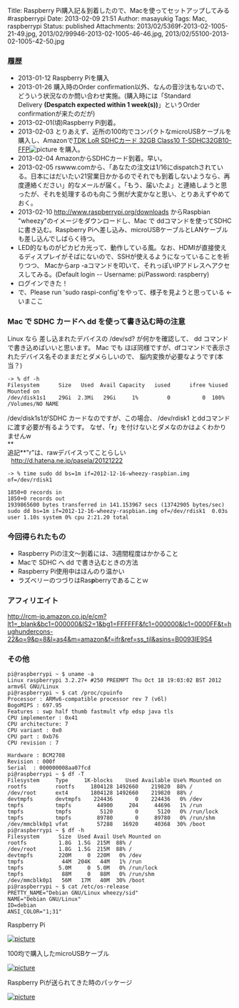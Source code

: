 Title: Raspberry Pi購入記＆到着したので、Macを使ってセットアップしてみる #raspberrypi
Date: 2013-02-09 21:51
Author: masayukig
Tags: Mac, raspberrypi
Status: published
Attachments: 2013/02/5369f-2013-02-1005-21-49.jpg, 2013/02/99946-2013-02-1005-46-46.jpg, 2013/02/55100-2013-02-1005-42-50.jpg

### 履歴

-   2013-01-12 Raspberry Piを購入
-   2013-01-26 購入時のOrder
    confirmation以外、なんの音沙汰もないので、どういう状況なのか問い合わせ実施。(購入時には「Standard
    Delivery **(Despatch expected within 1 week(s))**」というOrder
    confirmationが来たのだが)
-   2013-02-01(頃)Raspberry Pi到着。
-   2013-02-03
    とりあえず、近所の100均でコンパクトなmicroUSBケーブルを購入し、Amazonで[TDK
    LoR SDHCカード 32GB Class10
    T-SDHC32GB10-FFP](http://www.amazon.co.jp/gp/product/B0093IE9S4/ref=as_li_ss_tl?ie=UTF8&camp=247&creative=7399&creativeASIN=B0093IE9S4&linkCode=as2&tag=hughundercons-22)![picture](http://www.assoc-amazon.jp/e/ir?t=hughundercons-22&l=as2&o=9&a=B0093IE9S4)
    を購入。
-   2013-02-04 AmazonからSDHCカード到着。早い。
-   2013-02-05
    rswww.comから、「あなたの注文は1/16にdispatchされている。日本にはだいたい21営業日かかるのでそれでも到着しないようなら、再度連絡ください」的なメールが届く。「もう、届いたよ」と連絡しようと思ったが、それを処理するのも向こう側が大変かなと思い、とりあえずやめておく。
-   2013-02-10 <http://www.raspberrypi.org/downloads> からRaspbian
    "wheezy"のイメージをダウンロードし、Mac で
    ddコマンドを使ってSDHCに書き込む。Raspberry
    Piへ差し込み、microUSBケーブルとLANケーブルも差し込んでしばらく待つ。
-   LED的なものがピカピカ光って、動作している風。なお、HDMIが直接使えるディスプレイがそばにないので、SSHが使えるようになっていることを祈りつつ、
    Macからarp
    -aコマンドを叩いて、それっぽいIPアドレスへアクセスしてみる。(Default
    login -- Username: pi/Password: raspberry)
-   ログインできた！
-   で、Please run 'sudo raspi-config'をやって、様子を見ようと思っている
    &lt;- いまここ

### Mac で SDHC カードへ dd を使って書き込む時の注意

Linux なら 差し込まれたデバイスの /dev/sd? が何かを確認して、 dd
コマンドで書き込めばいいと思います。 Mac でも
ほぼ同様ですが、dfコマンドで表示されたデバイス名そのままだとダメらしいので、
脳内変換が必要なようです(本当？)

    -> % df -h
    Filesystem      Size   Used  Avail Capacity   iused      ifree %iused  Mounted on
    /dev/disk1s1    29Gi  2.3Mi   29Gi     1%         0          0  100%   /Volumes/NO NAME

/dev/disk1s1がSDHC カードなのですが、この場合、 /dev/rdisk1
とddコマンドに渡す必要が有るようです。
なぜ、「**r**」を付けないとダメなのかはよくわかりませんw  
**  
追記**"r"は、rawデバイスってことらしい  
  <http://d.hatena.ne.jp/pasela/20121222>

    -> % time sudo dd bs=1m if=2012-12-16-wheezy-raspbian.img of=/dev/rdisk1
                                                                                                                              1850+0 records in
    1850+0 records out
    1939865600 bytes transferred in 141.153967 secs (13742905 bytes/sec)
    sudo dd bs=1m if=2012-12-16-wheezy-raspbian.img of=/dev/rdisk1  0.03s user 1.10s system 0% cpu 2:21.20 total

### 今回得られたもの

-   Raspberry Piの注文〜到着には、3週間程度はかかること
-   Macで SDHC へ dd で書き込むときの方法
-   Raspberry Pi使用中はほんのり温かい
-   ラズベリーのつづりはRas**p**berryであることｗ

### アフィリエイト

<http://rcm-jp.amazon.co.jp/e/cm?lt1=_blank&bc1=000000&IS2=1&bg1=FFFFFF&fc1=000000&lc1=0000FF&t=hughundercons-22&o=9&p=8&l=as4&m=amazon&f=ifr&ref=ss_til&asins=B0093IE9S4>  

### その他

    pi@raspberrypi ~ $ uname -a
    Linux raspberrypi 3.2.27+ #250 PREEMPT Thu Oct 18 19:03:02 BST 2012 armv6l GNU/Linux
    pi@raspberrypi ~ $ cat /proc/cpuinfo 
    Processor : ARMv6-compatible processor rev 7 (v6l)
    BogoMIPS : 697.95
    Features : swp half thumb fastmult vfp edsp java tls 
    CPU implementer : 0x41
    CPU architecture: 7
    CPU variant : 0x0
    CPU part : 0xb76
    CPU revision : 7

    Hardware : BCM2708
    Revision : 000f
    Serial  : 000000008aa07fcd
    pi@raspberrypi ~ $ df -T
    Filesystem     Type     1K-blocks    Used Available Use% Mounted on
    rootfs         rootfs     1804128 1492660    219820  88% /
    /dev/root      ext4       1804128 1492660    219820  88% /
    devtmpfs       devtmpfs    224436       0    224436   0% /dev
    tmpfs          tmpfs        44900     204     44696   1% /run
    tmpfs          tmpfs         5120       0      5120   0% /run/lock
    tmpfs          tmpfs        89780       0     89780   0% /run/shm
    /dev/mmcblk0p1 vfat         57288   16920     40368  30% /boot
    pi@raspberrypi ~ $ df -h
    Filesystem      Size  Used Avail Use% Mounted on
    rootfs          1.8G  1.5G  215M  88% /
    /dev/root       1.8G  1.5G  215M  88% /
    devtmpfs        220M     0  220M   0% /dev
    tmpfs            44M  204K   44M   1% /run
    tmpfs           5.0M     0  5.0M   0% /run/lock
    tmpfs            88M     0   88M   0% /run/shm
    /dev/mmcblk0p1   56M   17M   40M  30% /boot
    pi@raspberrypi ~ $ cat /etc/os-release 
    PRETTY_NAME="Debian GNU/Linux wheezy/sid"
    NAME="Debian GNU/Linux"
    ID=debian
    ANSI_COLOR="1;31"

Raspberry Pi


[![picture](https://masayukig.files.wordpress.com/2013/02/5369f-2013-02-1005-21-49.jpg?w=300)
](https://masayukig.files.wordpress.com/2013/02/5369f-2013-02-1005-21-49.jpg)


100均で購入したmicroUSBケーブル


[![picture](https://masayukig.files.wordpress.com/2013/02/99946-2013-02-1005-46-46.jpg?w=300)
](https://masayukig.files.wordpress.com/2013/02/99946-2013-02-1005-46-46.jpg)


Raspberry Piが送られてきた時のパッケージ


[![picture](https://masayukig.files.wordpress.com/2013/02/55100-2013-02-1005-42-50.jpg?w=300)
](https://masayukig.files.wordpress.com/2013/02/55100-2013-02-1005-42-50.jpg)

